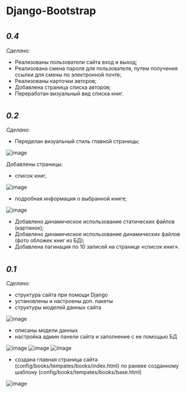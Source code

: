 # Django-Bootstrap

#
## *0.4*
*Сделано:*
- Реализованы пользователи сайта вход и выход;
- Реализована смена пароля для пользователя, путем получения ссылки для смены по электронной почте;
- Реализованы карточки авторов;
- Добавлена страница списка авторов;
- Переработан визуальный вид списка книг.


#
## *0.2*
*Сделано:*
- Переделан визуальный стиль главной страницы;
  
![image](https://github.com/GlazovDaniil/Django-Bootstrap/assets/78955311/ced2763a-e8bf-417c-a74b-d0dc7271e8f4)

Добавлены страницы:
- список книг,

![image](https://github.com/GlazovDaniil/Django-Bootstrap/assets/78955311/6c03ec9c-125c-4d9d-a660-6a91f939d46a)

- подробная информация о выбранной книге;

![image](https://github.com/GlazovDaniil/Django-Bootstrap/assets/78955311/9c45c491-e447-4cb3-9229-55aae7e1df40)

  
- Добавлено динамическое использование статических файлов (картинок);
- Добавлено динамическое использование динамических файлов (фото обложек книг из БД);
- Добавлена пагинация по 10 записей на странице «список книг».


#
## *0.1*
*Сделано:*
- структура сайта при помощи Django
- установлены и настроены доп. пакеты
- структуры моделей данных сайта

![image](https://github.com/GlazovDaniil/Django-Bootstrap/assets/78955311/b9ff1f1c-c3f2-46c4-bf0a-5c054edfd7ef)

- описаны модели данных
- настройка админ панели сайта и заполнение с ее помощью БД

![image](https://github.com/GlazovDaniil/Django-Bootstrap/assets/78955311/60a71897-b6e3-4b26-97d5-be4f69235557)
![image](https://github.com/GlazovDaniil/Django-Bootstrap/assets/78955311/d2999766-3d05-4072-85ab-cccd4d15f4e2)
![image](https://github.com/GlazovDaniil/Django-Bootstrap/assets/78955311/a1b87a9a-a754-4a31-a8c4-6d57f4db1abb)

- создана главная страница сайта (config/books/tempates/books/index.html) по ранеее созданному шаблону (config/books/tempates/books/base.html)

![image](https://github.com/GlazovDaniil/Django-Bootstrap/assets/78955311/fe3f50d2-c94c-4f59-856e-2ab16ffa4b17)

